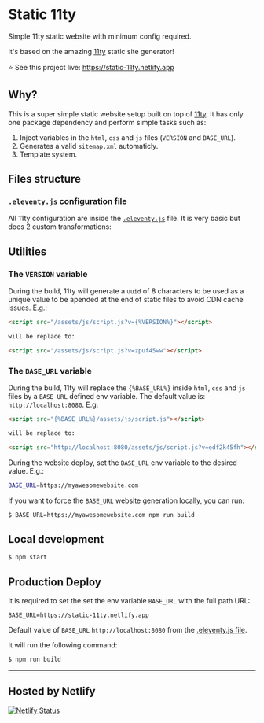 # Static 11ty

Simple 11ty static website with minimum config required.

It's based on the amazing [11ty](https://github.com/11ty/eleventy) static site generator!

⭐️ See this project live: https://static-11ty.netlify.app

## Why?

This is a super simple static website setup built on top of [11ty](https://github.com/11ty/eleventy). It has only one package dependency and perform simple tasks such as:

1. Inject variables in the `html`, `css` and `js` files (`VERSION` and `BASE_URL`).
2. Generates a valid `sitemap.xml` automaticly.
3. Template system.

## Files structure

### `.eleventy.js` configuration file

All 11ty configuration are inside the [`.eleventy.js`](.eleventy.js) file. It is very basic but does 2 custom transformations:

## Utilities

### The `VERSION` variable

During the build, 11ty will generate a `uuid` of 8 characters to be used as a unique value to be apended at the end of static files to avoid CDN cache issues. E.g.:

```html
<script src="/assets/js/script.js?v={%VERSION%}"></script>

will be replace to:

<script src="/assets/js/script.js?v=zpuf45ww"></script>
```

### The `BASE_URL` variable

During the build, 11ty will replace the `{%BASE_URL%}` inside `html`, `css` and `js` files by a `BASE_URL` defined env variable. The default value is: `http://localhost:8080`. E.g:

```html
<script src="{%BASE_URL%}/assets/js/script.js"></script>

will be replace to:

<script src="http://localhost:8080/assets/js/script.js?v=edf2k45fh"></script>
```

During the website deploy, set the `BASE_URL` env variable to the desired value. E.g.:

```sh
BASE_URL=https://myawesomewebsite.com
```

If you want to force the `BASE_URL` website generation locally, you can run:

```sh
$ BASE_URL=https://myawesomewebsite.com npm run build
```

## Local development

```sh
$ npm start
```

## Production Deploy

It is required to set the set the env variable `BASE_URL` with the full path URL:

```
BASE_URL=https://static-11ty.netlify.app
```

Default value of `BASE_URL` `http://localhost:8080` from the [.eleventy.js file](.eleventy.js).

It will run the following command:

```sh
$ npm run build
```

---

## Hosted by Netlify

[![Netlify Status](https://api.netlify.com/api/v1/badges/ea46593b-6007-4d46-907e-1224b2f58a37/deploy-status)](https://app.netlify.com/sites/static-11ty/deploys)